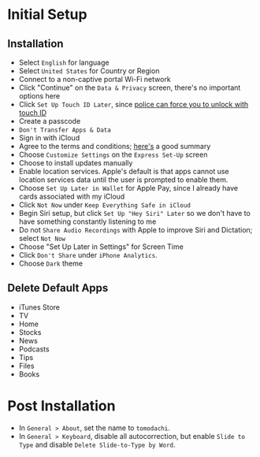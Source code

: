 # Initial Setup

## Installation
- Select `English` for language
- Select `United States` for Country or Region
- Connect to a non-captive portal Wi-Fi network
- Click "Continue" on the `Data & Privacy` screen, there's no important options here
- Click `Set Up Touch ID Later`, since [police can force you to unlock with touch ID](https://www.cultofmac.com/301735/cops-can-force-use-touch-id-passcode/)
- Create a passcode
- `Don't Transfer Apps & Data`
- Sign in with iCloud
- Agree to the terms and conditions; [here's](https://www.macworld.co.uk/feature/apple/should-you-agree-apples-terms-conditions-3659217/) a good summary
- Choose `Customize Settings` on the `Express Set-Up` screen
- Choose to install updates manually
- Enable location services. Apple's default is that apps cannot use location services data until the user is prompted to enable them.
- Choose `Set Up Later in Wallet` for Apple Pay, since I already have cards associated with my iCloud
- Click `Not Now` under `Keep Everything Safe in iCloud`
- Begin Siri setup, but click `Set Up "Hey Siri" Later` so we don't have to have something constantly listening to me
- Do not `Share Audio Recordings` with Apple to improve Siri and Dictation; select `Not Now`
- Choose "Set Up Later in Settings" for Screen Time
- Click  `Don't Share` under `iPhone Analytics`.
- Choose `Dark` theme

## Delete Default Apps 
- iTunes Store
- TV
- Home
- Stocks
- News
- Podcasts
- Tips
- Files
- Books

# Post Installation

- In `General > About`, set the name to `tomodachi`.
- In `General > Keyboard`, disable all autocorrection, but enable `Slide to Type` and disable `Delete Slide-to-Type by Word`.